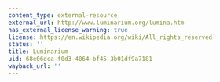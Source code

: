 ```yaml
---
content_type: external-resource
external_url: http://www.luminarium.org/lumina.htm
has_external_license_warning: true
license: https://en.wikipedia.org/wiki/All_rights_reserved
status: ''
title: Luminarium
uid: 68e06dca-f0d3-4064-bf45-3b01df9a7181
wayback_url: ''
---
```

